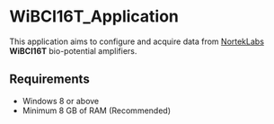 # WiBCI16T_Application
This application aims to configure and acquire data from [NortekLabs](www.norteklabs.co.nz) **WiBCI16T** bio-potential amplifiers. 

## Requirements
* Windows 8 or above
* Minimum 8 GB of RAM (Recommended)

